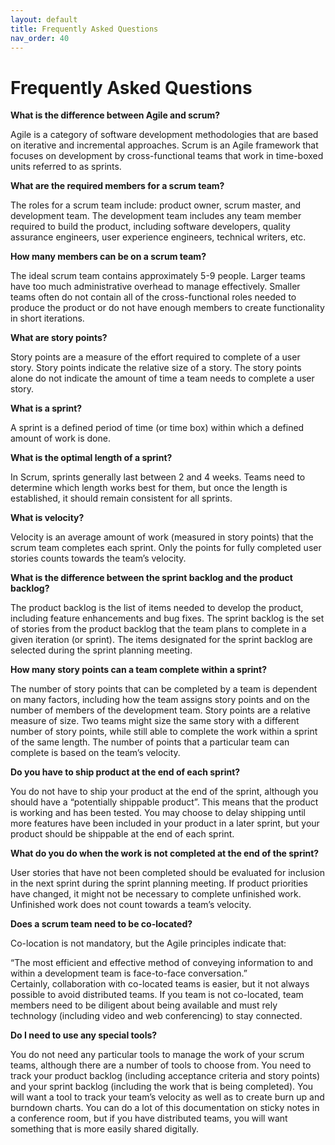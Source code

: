 ```yaml
---
layout: default
title: Frequently Asked Questions
nav_order: 40
---
```


# Frequently Asked Questions

**What is the difference between Agile and scrum?**

Agile is a category of software development methodologies that are based on iterative and incremental approaches. Scrum is an Agile framework that focuses on development by cross-functional teams that work in time-boxed units referred to as sprints.

**What are the required members for a scrum team?**

The roles for a scrum team include: product owner, scrum master, and development team. The development team includes any team member required to 
build the product, including software developers, quality assurance engineers, user experience engineers, technical writers, etc.

**How many members can be on a scrum team?**

The ideal scrum team contains approximately 5-9 people. Larger teams have too much administrative overhead to manage effectively. Smaller teams 
often do not contain all of the cross-functional roles needed to produce the product or do not have enough members to create functionality in short iterations.

**What are story points?**

Story points are a measure of the effort required to complete of a user story. Story points indicate the relative size of a story. The story points 
alone do not indicate the amount of time a team needs to complete a user story. 

**What is a sprint?**

A sprint is a defined period of time (or time box) within which a defined amount of work is done. 

**What is the optimal length of a sprint?**

In Scrum, sprints generally last between 2 and 4 weeks. Teams need to determine which length works best for them, but once the length is 
established, it should remain consistent for all sprints.

**What is velocity?**

Velocity is an average amount of work (measured in story points) that the scrum team completes each sprint. Only the points for fully completed 
user stories counts towards the team’s velocity.

**What is the difference between the sprint backlog and the product backlog?**

The product backlog is the list of items needed to develop the product, including feature enhancements and bug fixes. The sprint backlog is the 
set of stories from the product backlog that the team plans to complete in a given iteration (or sprint). The items designated for the sprint 
backlog are selected during the sprint planning meeting.

**How many story points can a team complete within a sprint?**

The number of story points that can be completed by a team is dependent on many factors, including how the team assigns story points and on the 
number of members of the development team. Story points are a relative measure of size. Two teams might size the same story with a different 
number of story points, while still able to complete the work within a sprint of the same length. The number of points that a particular team can 
complete is based on the team’s velocity.

**Do you have to ship product at the end of each sprint?**

You do not have to ship your product at the end of the sprint, although you should have a “potentially shippable product”. This means that the 
product is working and has been tested. You may choose to delay shipping until more features have been included in your product in a later sprint, 
but your product should be shippable at the end of each sprint.

**What do you do when the work is not completed at the end of the sprint?**

User stories that have not been completed should be evaluated for inclusion in the next sprint during the sprint planning meeting. 
If product priorities have changed, it might not be necessary to complete unfinished work. Unfinished work does not count towards a team’s velocity.

**Does a scrum team need to be co-located?**

Co-location is not mandatory, but the Agile principles indicate that: 

“The most efficient and effective method of conveying information to and within a development team is face-to-face conversation.”  
Certainly, collaboration with co-located teams is easier, but it not always possible to avoid distributed teams. If you team is not co-located, team members need to be diligent about being available and must rely technology (including video and web conferencing) to stay connected. 

**Do I need to use any special tools?**

You do not need any particular tools to manage the work of your scrum teams, although there are a number of tools to choose from. You need 
to track your product backlog (including acceptance criteria and story points) and your sprint backlog  (including the work that is being completed). 
You will want a tool to track your team’s velocity as well as to create burn up and burndown charts. You can do a lot of this documentation on sticky 
notes in a conference room, but if you have distributed teams, you will want something that is more easily shared digitally.
